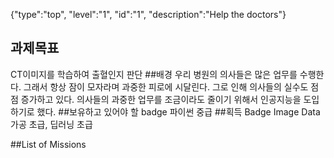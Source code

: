 {"type":"top", "level":"1", "id":"1", "description":"Help the doctors"}

## 과제목표
CT이미지를 학습하여 출혈인지 판단
##배경
우리 병원의 의사들은 많은 업무를 수행한다. 그래서 항상 잠이 모자라며 과중한 피로에 시달린다. 그로 인해 의사들의 실수도 점점 증가하고 있다. 의사들의 과중한 업무를 조금이라도 줄이기 위해서 인공지능을 도입하기로 했다.
##보유하고 있어야 할 badge
파이썬 중급
##획득 Badge
Image Data 가공 초급, 딥러닝 초급

##List of Missions
 
